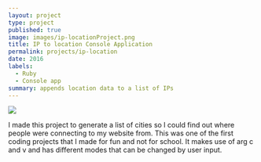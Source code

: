 ```yaml
---
layout: project
type: project
published: true
image: images/ip-locationProject.png
title: IP to location Console Application
permalink: projects/ip-location
date: 2016
labels:
  - Ruby
  - Console app
summary: appends location data to a list of IPs
---
```


<img class="ui image" src="{{ site.baseurl }}/images/ip-locationProject.png">

I made this project to generate a list of cities so I could find out where people were connecting to my website from. This was one of the first coding projects that I made for fun and not for school. It makes use of arg c and v and has different modes that can be changed by user input.
